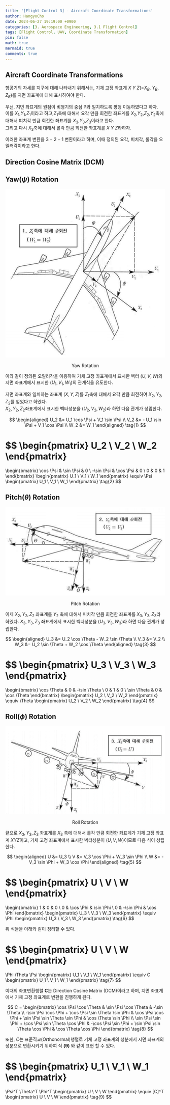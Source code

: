 ```yaml
---
title: '[Flight Control 3] - Aircraft Coordinate Transformations'
author: HangyoCho
date: 2024-06-27 19:19:00 +0900
categories: [3. Aerospace Engineering, 3.1 Flight Control]
tags: [Flight Control, UAV, Coordinate Transformation]
pin: false
math: true
mermaid: true
comments: true
---
```


## Aircraft Coordinate Transformations

항공기의 자세를 지구에 대해 나타내기   위해서는, 기체 고정 좌표계 $X$ $Y$ $Z$(=$X_B$, $Y_B$, $Z_B$)를  지면 좌표계에 대해 표시하여야 한다.  

우선, 지면 좌표계의 원점이 비행기의 중심 P와 일치하도록 평행 이동하였다고 하자.  
이를 $X_1$,$Y_1$,$Z_1$이라고 하고,$Z_1$축에 대해서 요각 만큼 회전한 좌표계를 $X_2$,$Y_2$,$Z_2$,$Y_2$축에 대해서 피치각 만큼 회전한 좌표계를 $X_3$,$Y_3$,$Z_3$이라고 한다.  
그리고 다시 $X_3$축에 대해서 롤각 만큼 회전한 좌표계를 $X$ $Y$ $Z$라하자.  

이러한 좌표계  변환을 $3-2-1$ 변환이라고 하며, 이때  정의된 요각, 피치각, 롤각을  오일러각이라고 한다. 

## Direction Cosine Matrix (DCM)
## Yaw($\psi$) Rotation
<div style="text-align: center;">
  <img src="./image/flight control/yaw_rotation.png" alt="coordinate transformation"/>
  <p>Yaw Rotation</p>
</div>

이와 같이 정의된 오일러각을 이용하여 기체 고정 좌표계에서 표시한 벡터 $(U, V, W)$와 지면 좌표계에서 표시한 $(U_1, V_1, W_1)$의 관계식을 유도한다.

지면 좌표계와 일치하는 좌표계 $(X, Y, Z)$를 $Z_1$축에 대해서 요각 만큼 회전하여 $X_2, Y_2, Z_2$를 얻었다고 하였다.   
$X_2, Y_2, Z_2$좌표계에서 표시한 벡터성분을 $(U_2, V_2, W_2)$라 하면 다음 관계가 성립한다.


$$
\begin{aligned}
U_2 &= U_1 \cos \Psi + V_1 \sin \Psi \\
V_2 &= - U_1 \sin \Psi + V_1 \cos \Psi \\
W_2 &= W_1
\end{aligned}
\tag{1}
$$

$$
\begin{pmatrix}
U_2 \\
V_2 \\
W_2
\end{pmatrix}
=
\begin{bmatrix}
\cos \Psi & \sin \Psi & 0 \\
-\sin \Psi & \cos \Psi & 0 \\
0 & 0 & 1
\end{bmatrix}
\begin{pmatrix}
U_1 \\
V_1 \\
W_1
\end{pmatrix}
\equiv \Psi
\begin{pmatrix}
U_1 \\
V_1 \\
W_1
\end{pmatrix}
\tag{2}
$$  

## Pitch($\theta$) Rotation 

<div style="text-align: center;">
  <img src="./image/flight control/pitch rotation.png" alt="coordinate transformation"/>
  <p>Pitch Rotation</p>
</div>

이제 $X_2, Y_2, Z_2$ 좌표계를 $Y_2$ 축에 대해서 피치각 만큼 회전한 좌표계를 $X_3, Y_3, Z_3$라 하였다. $X_3, Y_3, Z_3$ 좌표계에서 표시한 벡터성분을 $(U_3, V_3, W_3)$라 하면 다음 관계가 성립한다.

$$
\begin{aligned}
U_3 &= U_2 \cos \Theta - W_2 \sin \Theta \\
V_3 &= V_2 \\
W_3 &= U_2 \sin \Theta + W_2 \cos \Theta
\end{aligned}
\tag{3}
$$

$$
\begin{pmatrix}
U_3 \\
V_3 \\
W_3
\end{pmatrix}
=
\begin{bmatrix}
\cos \Theta & 0 & -\sin \Theta \\
0 & 1 & 0 \\
\sin \Theta & 0 & \cos \Theta
\end{bmatrix}
\begin{pmatrix}
U_2 \\
V_2 \\
W_2
\end{pmatrix}
\equiv \Theta
\begin{pmatrix}
U_2 \\
V_2 \\
W_2
\end{pmatrix}
\tag{4}
$$

## Roll($\phi$) Rotation


<div style="text-align: center;">
  <img src="./image/flight control/roll_rotation.png" alt="coordinate transformation"/>
  <p>Roll Rotation</p>
</div>

끝으로 $X_3, Y_3, Z_3$ 좌표계를 $X_3$ 축에 대해서 롤각 만큼 회전한 좌표계가 기체 고정 좌표계 $XYZ$이고, 기체 고정 좌표계에서 표시한 벡터성분이 $(U, V, W)$이므로 다음 식이 성립한다.

$$
\begin{aligned}
U &= U_3 \\
V &= V_3 \cos \Phi + W_3 \sin \Phi \\
W &= -V_3 \sin \Phi + W_3 \cos \Phi
\end{aligned}
\tag{5}
$$

$$
\begin{pmatrix}
U \\
V \\
W
\end{pmatrix}
=
\begin{bmatrix}
1 & 0 & 0 \\
0 & \cos \Phi & \sin \Phi \\
0 & -\sin \Phi & \cos \Phi
\end{bmatrix}
\begin{pmatrix}
U_3 \\
V_3 \\
W_3
\end{pmatrix}
\equiv \Phi
\begin{pmatrix}
U_3 \\
V_3 \\
W_3
\end{pmatrix}
\tag{6}
$$

위 식들을 아래와 같이 정리할 수 있다.

$$
\begin{pmatrix}
U \\
V \\
W
\end{pmatrix}
=
\Phi \Theta \Psi
\begin{pmatrix}
U_1 \\
V_1 \\
W_1
\end{pmatrix}
\equiv C
\begin{pmatrix}
U_1 \\
V_1 \\
W_1
\end{pmatrix}
\tag{7}
$$

이때의 좌표변환행렬 **C**는 Direction Cosine Matrix (DCM)이라고 하며, 지면 좌표계에서 기체 고정 좌표계로 변환을 진행하게 된다.

$$
C =
\begin{bmatrix}
\cos \Psi \cos \Theta & \sin \Psi \cos \Theta & -\sin \Theta \\
-\sin \Psi \cos \Phi + \cos \Psi \sin \Theta \sin \Phi & \cos \Psi \cos \Phi + \sin \Psi \sin \Theta \sin \Phi & \cos \Theta \sin \Phi \\
\sin \Psi \sin \Phi + \cos \Psi \sin \Theta \cos \Phi & -\cos \Psi \sin \Phi + \sin \Psi \sin \Theta \cos \Phi & \cos \Theta \cos \Phi
\end{bmatrix}
\tag{8}
$$


또한, $C$는 표준직교(Orthonormal)행렬로 기체 고정 좌표계의 성분에서 지면 좌표계의 성분으로 변환시키기 위하여 식 **(9)** 와 같이 표현 할 수 있다.

$$
\begin{pmatrix}
U_1 \\
V_1 \\
W_1
\end{pmatrix}
=
\Psi^T \Theta^T \Phi^T
\begin{pmatrix}
U \\
V \\
W
\end{pmatrix}
\equiv [C]^T
\begin{pmatrix}
U \\
V \\
W
\end{pmatrix}
\tag{9}
$$


<!-- 좌표계는 orthonormal하기 때문에 inverse가 transpose와 같게됨

지면좌표계를 기체좌표계로



관제탑 > 지면좌표계 기준 관제함

항공기에 탄 조종사는 

기체 좌표계에 C transpose 를 곱해주면 지면




지면좌표계를 관성좌표계로 가정

항공기를 강체로 가정

항공기의 질량변화나 분포도 없다고 가정homogeneous

6dof를 갖게됨

 -->
